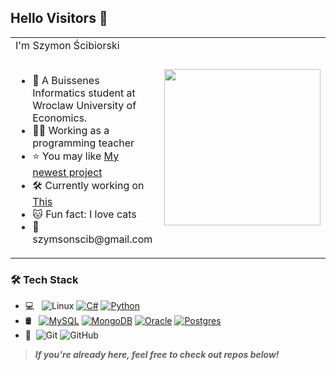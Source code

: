 ## Hello Visitors 👋

<table>
  <tr>
    <td>
      I'm Szymon Ścibiorski <br><br>
      <ul>
        <li>📖 A Buissenes Informatics student at Wroclaw University of Economics.</li>
        <li>👨‍🏫 Working as a programming teacher
        <li>⭐ You may like <a href="https://github.com/SzymonScib/Json_DBMS">My newest project</a></li>
	<li>🛠	Currently working on <a href="https://github.com/SzymonScib/EpochVCS">This</a></li>
        <li>🐱 Fun fact: I love cats</li>
        <li>📧 szymsonscib@gmail.com </li>
      </ul>
    </td>
    <td>
      <img src="https://github.com/user-attachments/assets/e981b8a8-b4e9-4788-b3fe-9fb733057b8d" width="250"/>
    </td>
  </tr>
</table>

### 🛠 Tech Stack

- 💻 &#160; 
![Linux](https://img.shields.io/badge/-Linux-333333?style=flat&logo=Linux&logoColor=FCC624)
	[![C#](https://custom-icon-badges.demolab.com/badge/C%23-%23239120.svg?logo=cshrp&logoColor=white)](#)
[![Python](https://img.shields.io/badge/Python-3776AB?logo=python&logoColor=fff)](#)
- 🛢 &#160; [![MySQL](https://img.shields.io/badge/MySQL-4479A1?logo=mysql&logoColor=fff)](#)
[![MongoDB](https://img.shields.io/badge/MongoDB-%234ea94b.svg?logo=mongodb&logoColor=white)](#)
[![Oracle](https://custom-icon-badges.demolab.com/badge/Oracle-F80000?logo=oracle&logoColor=fff)](#)
[![Postgres](https://img.shields.io/badge/Postgres-%23316192.svg?logo=postgresql&logoColor=white)](#)
- 🔧 &#160;![Git](https://img.shields.io/badge/-Git-333333?style=flat&logo=git)
![GitHub](https://img.shields.io/badge/-GitHub-333333?style=flat&logo=github)


> ***If you're already here, feel free to check out repos below!***

